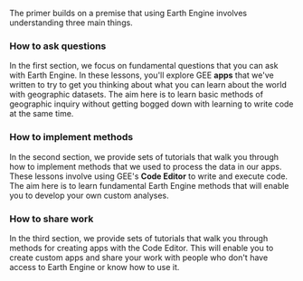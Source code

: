 The primer builds on a premise that using Earth Engine involves understanding three main things.  

### How to ask questions

In the first section, we focus on fundamental questions that you can ask with Earth Engine. In these lessons, you'll explore GEE **apps** that we've written to try to get you thinking about what you can learn about the world with geographic datasets. The aim here is to learn basic methods of geographic inquiry without getting bogged down with learning to write code at the same time.

### How to implement methods  

In the second section, we provide sets of tutorials that walk you through how to implement methods that we used to process the data in our apps. These lessons involve using GEE's **Code Editor** to write and execute code. The aim here is to learn fundamental Earth Engine methods that will enable you to develop your own custom analyses.

### How to share work

In the third section, we provide sets of tutorials that walk you through methods for creating apps with the Code Editor. This will enable you to create custom apps and share your work with people who don't have access to Earth Engine or know how to use it.
